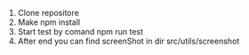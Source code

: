 1. Clone repositore
2. Make npm install
3. Start test by comand npm run test
4. After end you can find screenShot in dir src/utils/screenshot

